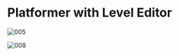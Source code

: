 # Platformer with Level Editor


![005](https://github.com/JoeLumbley/Platformer-with-Level-Editor/assets/77564255/55a4e4ca-7970-40a5-8701-a61fede6cf0e)



![008](https://github.com/JoeLumbley/Platformer-with-Level-Editor/assets/77564255/7891977e-b164-48f3-b05b-8fe08340b747)


